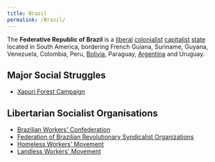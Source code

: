 ```yaml
---
title: Brazil
permalink: /Brazil/
---
```


The **Federative Republic of Brazil** is a
[liberal](Liberalism.md "wikilink") [colonialist](Colonialism.md "wikilink")
[capitalist](Capitalism.md "wikilink") [state](List_of_States.md "wikilink")
located in South America, bordering French Guiana, Suriname, Guyana,
Venezuela, Colombia, Peru, [Bolivia](Bolivia.md "wikilink"), Paraguay,
[Argentina](Argentina.md "wikilink") and Uruguay.

## Major Social Struggles

- [Xapuri Forest Campaign](Xapuri_Forest_Campaign.md "wikilink")

## Libertarian Socialist Organisations

- [Brazilian Workers'
  Confederation](Brazilian_Workers'_Confederation.md "wikilink")
- [Federation of Brazilian Revolutionary Syndicalist
  Organizations](Federation_of_Brazilian_Revolutionary_Syndicalist_Organizations.md "wikilink")
- [Homeless Workers' Movement](Homeless_Workers'_Movement.md "wikilink")
- [Landless Workers' Movement](Landless_Workers'_Movement.md "wikilink")